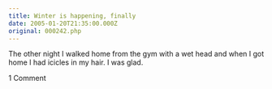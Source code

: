 ```yaml
---
title: Winter is happening, finally
date: 2005-01-20T21:35:00.000Z
original: 000242.php
---
```


The other night I walked home from the gym with a wet head and when I got home I had icicles in my hair. I was glad.

<span class="commentheader">1 Comment</span>

<!--


<div class="commentdivider">
<span class="commentauthorbox">Posted by <a href="mailto&#58;cuteangel7993&#64;aol&#46;com">alyson</a></span>
<span class="commentdatebox">Monday, January 31, 2005</span>
<span class="commenttimebox"> 6:36 PM</span>
</div>
<div class="commentbody">i suck nobody likes me? what do i do? but i like not being liked for some reason.</div> -->
